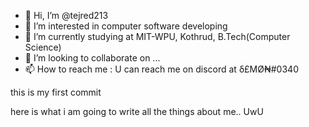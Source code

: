 - 👋 Hi, I’m @tejred213
- 👀 I’m interested in computer software developing 
- 🌱 I’m currently studying at MIT-WPU, Kothrud, B.Tech(Computer Science)
- 💞️ I’m looking to collaborate on ...
- 📫 How to reach me : U can reach me on discord at δ£MØ₦#0340
 

 this is my first commit 

here is what i am going to write all the things about me.. UwU

